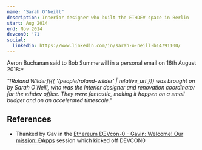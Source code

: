 ```yaml
---
name: "Sarah O'Neill"
description: Interior designer who built the ETHDEV space in Berlin
start: Aug 2014
end: Nov 2014
devcon0: '71'
social:
  linkedin: https://www.linkedin.com/in/sarah-o-neill-b14791100/
---
```


Aeron Buchanan said to Bob Summerwill in a personal email on 16th August 2018:*

*"[Roland Wilder]({{ '/people/roland-wilder' | relative_url }}) was brought on by Sarah O'Neill, who was the interior designer and renovation coordinator for the ethdev office. They were fantastic, making it happen on a small budget and on an accelerated timescale."*

## References

- Thanked by Gav in the [Ethereum ÐΞVcon-0 - Gavin: Welcome! Our mission: ÐApps](https://www.youtube.com/watch?v=_BvvUlKDqp0&t=71s) session which kicked off DEVCON0
